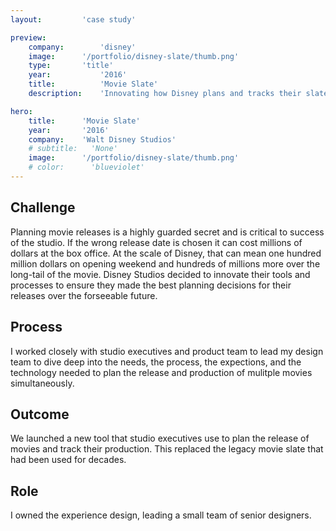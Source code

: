 ```yaml
---
layout:         'case study'

preview:
    company:        'disney'
    image:      '/portfolio/disney-slate/thumb.png'
    type:       'title'
    year:           '2016'
    title:          'Movie Slate'
    description:    'Innovating how Disney plans and tracks their slate of upcoming movies.'

hero:
    title:      'Movie Slate'
    year:       '2016'
    company:    'Walt Disney Studios'
    # subtitle:   'None'
    image:      '/portfolio/disney-slate/thumb.png'
    # color:      'blueviolet'
---
```


## Challenge
Planning movie releases is a highly guarded secret and is critical to success of the studio. If the wrong release date is chosen it can cost millions of dollars at the box office. At the scale of Disney, that can mean one hundred million dollars on opening weekend and hundreds of millions more over the long-tail of the movie. Disney Studios decided to innovate their tools and processes to ensure they made the best planning decisions for their releases over the forseeable future.

## Process
I worked closely with studio executives and product team to lead my design team to dive deep into the needs, the process, the expections, and the technology needed to plan the release and production of mulitple movies simultaneously.

## Outcome
We launched a new tool that studio executives use to plan the release of movies and track their production. This replaced the legacy movie slate that had been used for decades.

## Role
I owned the experience design, leading a small team of senior designers.